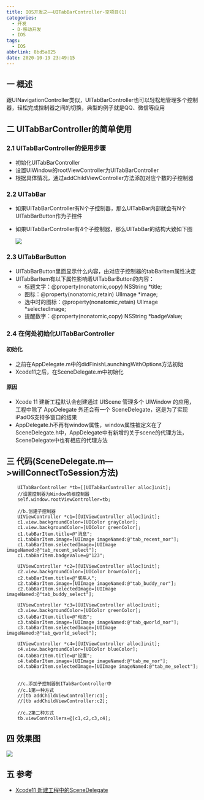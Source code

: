 ```yaml
---
title: IOS开发之——UITabBarController-空项目(1)
categories:
  - 开发
  - D-移动开发
  - IOS
tags:
  - IOS
abbrlink: 8bd5a825
date: 2020-10-19 23:49:15
---
```

## 一 概述

跟UINavigationController类似，UITabBarController也可以轻松地管理多个控制器，轻松完成控制器之间的切换，典型的例子就是QQ、微信等应用

<!--more-->

## 二 UITabBarController的简单使用
### 2.1 UITabBarController的使用步骤

* 初始化UITabBarController
* 设置UIWindow的rootViewController为UITabBarController
* 根据具体情况，通过addChildViewController方法添加对应个数的子控制器

### 2.2 UITabBar

* 如果UITabBarController有N个子控制器，那么UITabBar内部就会有N个UITabBarButton作为子控件
* 如果UITabBarController有4个子控制器，那么UITabBar的结构大致如下图

  ![][1]

### 2.3 UITabBarButton

* UITabBarButton里面显示什么内容，由对应子控制器的tabBarItem属性决定
* UITabBarItem有以下属性影响着UITabBarButton的内容：
  - 标题文字：@property(nonatomic,copy) NSString *title;
  - 图标：@property(nonatomic,retain) UIImage *image;
  - 选中时的图标：@property(nonatomic,retain) UIImage *selectedImage;
  - 提醒数字：@property(nonatomic,copy) NSString *badgeValue;

### 2.4 在何处初始化UITabBarController

#### 初始化

* 之前在AppDelegate.m中的didFinishLaunchingWithOptions方法初始
* Xcode11之后，在SceneDelegate.m中初始化

#### 原因

* Xcode 11 建新工程默认会创建通过 UIScene 管理多个 UIWindow 的应用，工程中除了 AppDelegate 外还会有一个 SceneDelegate，这是为了实现iPadOS支持多窗口的结果
* AppDelegate.h不再有window属性，window属性被定义在了SceneDelegate.h中，AppDelegate中有新增的关于scene的代理方法，SceneDelegate中也有相应的代理方法

## 三 代码(SceneDelegate.m—>willConnectToSession方法)

```
    UITabBarController *tb=[[UITabBarController alloc]init];
    //设置控制器为Window的根控制器
    self.window.rootViewController=tb;
    
    //b.创建子控制器
    UIViewController *c1=[[UIViewController alloc]init];
    c1.view.backgroundColor=[UIColor grayColor];
    c1.view.backgroundColor=[UIColor greenColor];
    c1.tabBarItem.title=@"消息";
    c1.tabBarItem.image=[UIImage imageNamed:@"tab_recent_nor"];
    c1.tabBarItem.selectedImage=[UIImage imageNamed:@"tab_recent_select"];
    c1.tabBarItem.badgeValue=@"123";
    
    UIViewController *c2=[[UIViewController alloc]init];
    c2.view.backgroundColor=[UIColor brownColor];
    c2.tabBarItem.title=@"联系人";
    c2.tabBarItem.image=[UIImage imageNamed:@"tab_buddy_nor"];
    c2.tabBarItem.selectedImage=[UIImage imageNamed:@"tab_buddy_select"];
    
    UIViewController *c3=[[UIViewController alloc]init];
    c3.view.backgroundColor=[UIColor greenColor];
    c3.tabBarItem.title=@"动态";
    c3.tabBarItem.image=[UIImage imageNamed:@"tab_qworld_nor"];
    c3.tabBarItem.selectedImage=[UIImage imageNamed:@"tab_qworld_select"];
    
    UIViewController *c4=[[UIViewController alloc]init];
    c4.view.backgroundColor=[UIColor blueColor];
    c4.tabBarItem.title=@"设置";
    c4.tabBarItem.image=[UIImage imageNamed:@"tab_me_nor"];
    c4.tabBarItem.selectedImage=[UIImage imageNamed:@"tab_me_select"];
   
    
    //c.添加子控制器到ITabBarController中
    //c.1第一种方式
    //[tb addChildViewController:c1];
    //[tb addChildViewController:c2];
    
    //c.2第二种方式
    tb.viewControllers=@[c1,c2,c3,c4];
```

## 四 效果图

![][2]

## 五 参考

* [Xcode11 新建工程中的SceneDelegate][11]




[1]:https://cdn.jsdelivr.net/gh/PGzxc/CDN/blog-ios/ios-uitablebar-uitabbarbutton-relate.png
[2]:https://cdn.jsdelivr.net/gh/PGzxc/CDN/blog-ios/ios-uitabbar-controller-yanshi.gif

[11]:https://www.jianshu.com/p/6d6573fbd60b